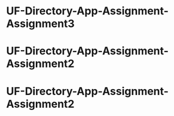 # UF-Directory-App-Assignment-Assignment3
# UF-Directory-App-Assignment-Assignment2
# UF-Directory-App-Assignment-Assignment2
